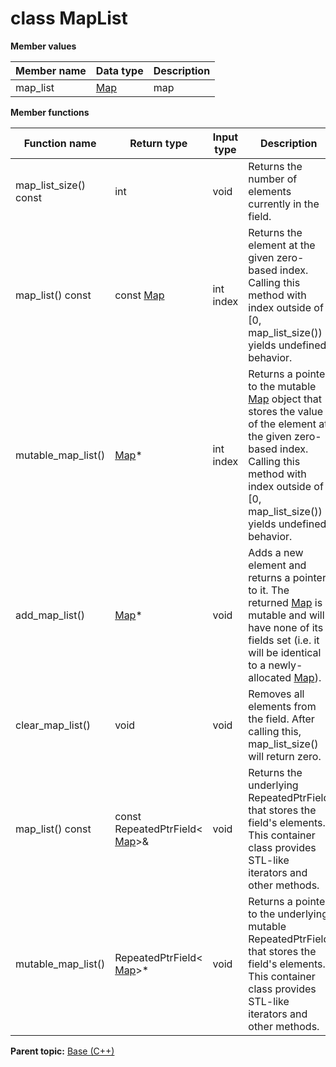 # class MapList

 **Member values** 

|Member name|Data type|Description|
|-----------|---------|-----------|
|map\_list| [Map](Map.md#)|map|

 **Member functions** 

|Function name|Return type|Input type|Description|
|-------------|-----------|----------|-----------|
|map\_list\_size\(\) const|int|void|Returns the number of elements currently in the field.|
|map\_list\(\) const|const [Map](Map.md#)|int index|Returns the element at the given zero-based index. Calling this method with index outside of \[0, map\_list\_size\(\)\) yields undefined behavior.|
|mutable\_map\_list\(\)| [Map](Map.md#)\*|int index|Returns a pointer to the mutable [Map](Map.md#) object that stores the value of the element at the given zero-based index. Calling this method with index outside of \[0, map\_list\_size\(\)\) yields undefined behavior.|
|add\_map\_list\(\)| [Map](Map.md#)\*|void|Adds a new element and returns a pointer to it. The returned [Map](Map.md#) is mutable and will have none of its fields set \(i.e. it will be identical to a newly-allocated [Map](Map.md#)\).|
|clear\_map\_list\(\)|void|void|Removes all elements from the field. After calling this, map\_list\_size\(\) will return zero.|
|map\_list\(\) const|const RepeatedPtrField< [Map](Map.md#)\>&|void|Returns the underlying RepeatedPtrField that stores the field's elements. This container class provides STL-like iterators and other methods.|
|mutable\_map\_list\(\)|RepeatedPtrField< [Map](Map.md#)\>\*|void|Returns a pointer to the underlying mutable RepeatedPtrField that stores the field's elements. This container class provides STL-like iterators and other methods.|

**Parent topic:** [Base \(C++\)](../../summary_pages/Base.md)

